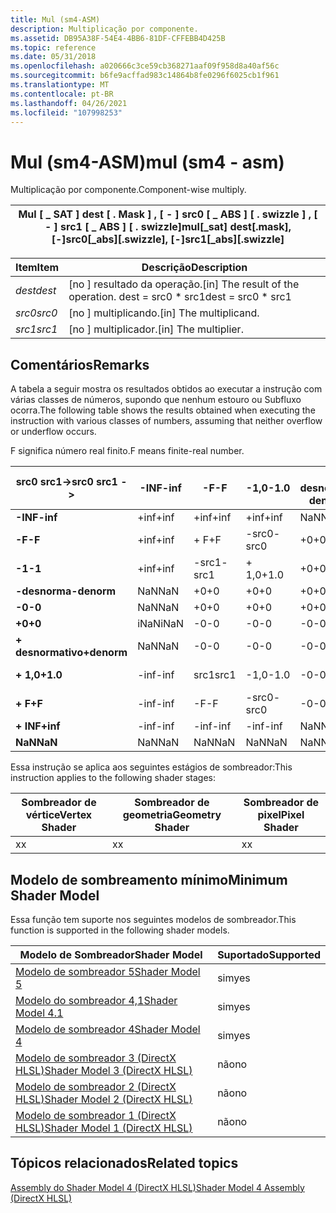 ```yaml
---
title: Mul (sm4-ASM)
description: Multiplicação por componente.
ms.assetid: DB95A38F-54E4-4BB6-81DF-CFFEBB4D425B
ms.topic: reference
ms.date: 05/31/2018
ms.openlocfilehash: a020666c3ce59cb368271aaf09f958d8a40af56c
ms.sourcegitcommit: b6fe9acffad983c14864b8fe0296f6025cb1f961
ms.translationtype: MT
ms.contentlocale: pt-BR
ms.lasthandoff: 04/26/2021
ms.locfileid: "107998253"
---
```

# <a name="mul-sm4---asm"></a><span data-ttu-id="6816d-103">Mul (sm4-ASM)</span><span class="sxs-lookup"><span data-stu-id="6816d-103">mul (sm4 - asm)</span></span>

<span data-ttu-id="6816d-104">Multiplicação por componente.</span><span class="sxs-lookup"><span data-stu-id="6816d-104">Component-wise multiply.</span></span>



| <span data-ttu-id="6816d-105">Mul \[ \_ SAT \] dest \[ . Mask \] , \[ - \] src0 \[ \_ ABS \] \[ . swizzle \] , \[ - \] src1 \[ \_ ABS \] \[ . swizzle\]</span><span class="sxs-lookup"><span data-stu-id="6816d-105">mul\[\_sat\] dest\[.mask\], \[-\]src0\[\_abs\]\[.swizzle\], \[-\]src1\[\_abs\]\[.swizzle\]</span></span> |
|--------------------------------------------------------------------------------------------|



 



| <span data-ttu-id="6816d-106">Item</span><span class="sxs-lookup"><span data-stu-id="6816d-106">Item</span></span>                                                            | <span data-ttu-id="6816d-107">Descrição</span><span class="sxs-lookup"><span data-stu-id="6816d-107">Description</span></span>                                                        |
|-----------------------------------------------------------------|--------------------------------------------------------------------|
| <span data-ttu-id="6816d-108"><span id="dest"></span><span id="DEST"></span>*dest*</span><span class="sxs-lookup"><span data-stu-id="6816d-108"><span id="dest"></span><span id="DEST"></span>*dest*</span></span><br/> | <span data-ttu-id="6816d-109">\[no \] resultado da operação.</span><span class="sxs-lookup"><span data-stu-id="6816d-109">\[in\] The result of the operation.</span></span> <span data-ttu-id="6816d-110">dest = src0 \* src1</span><span class="sxs-lookup"><span data-stu-id="6816d-110">dest = src0 \* src1</span></span><br/> |
| <span data-ttu-id="6816d-111"><span id="src0"></span><span id="SRC0"></span>*src0*</span><span class="sxs-lookup"><span data-stu-id="6816d-111"><span id="src0"></span><span id="SRC0"></span>*src0*</span></span><br/> | <span data-ttu-id="6816d-112">\[no \] multiplicando.</span><span class="sxs-lookup"><span data-stu-id="6816d-112">\[in\] The multiplicand.</span></span><br/>                                |
| <span data-ttu-id="6816d-113"><span id="src1"></span><span id="SRC1"></span>*src1*</span><span class="sxs-lookup"><span data-stu-id="6816d-113"><span id="src1"></span><span id="SRC1"></span>*src1*</span></span><br/> | <span data-ttu-id="6816d-114">\[no \] multiplicador.</span><span class="sxs-lookup"><span data-stu-id="6816d-114">\[in\] The multiplier.</span></span><br/>                                  |



 

## <a name="remarks"></a><span data-ttu-id="6816d-115">Comentários</span><span class="sxs-lookup"><span data-stu-id="6816d-115">Remarks</span></span>

<span data-ttu-id="6816d-116">A tabela a seguir mostra os resultados obtidos ao executar a instrução com várias classes de números, supondo que nenhum estouro ou Subfluxo ocorra.</span><span class="sxs-lookup"><span data-stu-id="6816d-116">The following table shows the results obtained when executing the instruction with various classes of numbers, assuming that neither overflow or underflow occurs.</span></span>

<span data-ttu-id="6816d-117">F significa número real finito.</span><span class="sxs-lookup"><span data-stu-id="6816d-117">F means finite-real number.</span></span>



| <span data-ttu-id="6816d-118">**src0 src1->**</span><span class="sxs-lookup"><span data-stu-id="6816d-118">**src0 src1 ->**</span></span> | <span data-ttu-id="6816d-119">**-INF**</span><span class="sxs-lookup"><span data-stu-id="6816d-119">**-inf**</span></span> | <span data-ttu-id="6816d-120">**-F**</span><span class="sxs-lookup"><span data-stu-id="6816d-120">**-F**</span></span> | <span data-ttu-id="6816d-121">**-1,0**</span><span class="sxs-lookup"><span data-stu-id="6816d-121">**-1.0**</span></span> | <span data-ttu-id="6816d-122">**-desnorma**</span><span class="sxs-lookup"><span data-stu-id="6816d-122">**-denorm**</span></span> | <span data-ttu-id="6816d-123">**-0**</span><span class="sxs-lookup"><span data-stu-id="6816d-123">**-0**</span></span> | <span data-ttu-id="6816d-124">**+0**</span><span class="sxs-lookup"><span data-stu-id="6816d-124">**+0**</span></span> | <span data-ttu-id="6816d-125">**desnormalização**</span><span class="sxs-lookup"><span data-stu-id="6816d-125">**denorm**</span></span> | <span data-ttu-id="6816d-126">**+ 1,0**</span><span class="sxs-lookup"><span data-stu-id="6816d-126">**+1.0**</span></span> | <span data-ttu-id="6816d-127">**+ F**</span><span class="sxs-lookup"><span data-stu-id="6816d-127">**+F**</span></span> | <span data-ttu-id="6816d-128">**+ INF**</span><span class="sxs-lookup"><span data-stu-id="6816d-128">**+inf**</span></span> | <span data-ttu-id="6816d-129">**NaN**</span><span class="sxs-lookup"><span data-stu-id="6816d-129">**NaN**</span></span> |
|---------------------|----------|--------|----------|-------------|--------|--------|------------|----------|--------|----------|---------|
| <span data-ttu-id="6816d-130">**-INF**</span><span class="sxs-lookup"><span data-stu-id="6816d-130">**-inf**</span></span>            | <span data-ttu-id="6816d-131">+inf</span><span class="sxs-lookup"><span data-stu-id="6816d-131">+inf</span></span>     | <span data-ttu-id="6816d-132">+inf</span><span class="sxs-lookup"><span data-stu-id="6816d-132">+inf</span></span>   | <span data-ttu-id="6816d-133">+inf</span><span class="sxs-lookup"><span data-stu-id="6816d-133">+inf</span></span>     | <span data-ttu-id="6816d-134">NaN</span><span class="sxs-lookup"><span data-stu-id="6816d-134">NaN</span></span>         | <span data-ttu-id="6816d-135">NaN</span><span class="sxs-lookup"><span data-stu-id="6816d-135">NaN</span></span>    | <span data-ttu-id="6816d-136">NaN</span><span class="sxs-lookup"><span data-stu-id="6816d-136">NaN</span></span>    | <span data-ttu-id="6816d-137">NaN</span><span class="sxs-lookup"><span data-stu-id="6816d-137">NaN</span></span>        | <span data-ttu-id="6816d-138">-inf</span><span class="sxs-lookup"><span data-stu-id="6816d-138">-inf</span></span>     | <span data-ttu-id="6816d-139">-inf</span><span class="sxs-lookup"><span data-stu-id="6816d-139">-inf</span></span>   | <span data-ttu-id="6816d-140">-inf</span><span class="sxs-lookup"><span data-stu-id="6816d-140">-inf</span></span>     | <span data-ttu-id="6816d-141">NaN</span><span class="sxs-lookup"><span data-stu-id="6816d-141">NaN</span></span>     |
| <span data-ttu-id="6816d-142">**-F**</span><span class="sxs-lookup"><span data-stu-id="6816d-142">**-F**</span></span>              | <span data-ttu-id="6816d-143">+inf</span><span class="sxs-lookup"><span data-stu-id="6816d-143">+inf</span></span>     | <span data-ttu-id="6816d-144">+ F</span><span class="sxs-lookup"><span data-stu-id="6816d-144">+F</span></span>     | <span data-ttu-id="6816d-145">-src0</span><span class="sxs-lookup"><span data-stu-id="6816d-145">-src0</span></span>    | <span data-ttu-id="6816d-146">+0</span><span class="sxs-lookup"><span data-stu-id="6816d-146">+0</span></span>          | <span data-ttu-id="6816d-147">+0</span><span class="sxs-lookup"><span data-stu-id="6816d-147">+0</span></span>     | <span data-ttu-id="6816d-148">-0</span><span class="sxs-lookup"><span data-stu-id="6816d-148">-0</span></span>     | <span data-ttu-id="6816d-149">-0</span><span class="sxs-lookup"><span data-stu-id="6816d-149">-0</span></span>         | <span data-ttu-id="6816d-150">src0</span><span class="sxs-lookup"><span data-stu-id="6816d-150">src0</span></span>     | <span data-ttu-id="6816d-151">-F</span><span class="sxs-lookup"><span data-stu-id="6816d-151">-F</span></span>     | <span data-ttu-id="6816d-152">-inf</span><span class="sxs-lookup"><span data-stu-id="6816d-152">-inf</span></span>     | <span data-ttu-id="6816d-153">NaN</span><span class="sxs-lookup"><span data-stu-id="6816d-153">NaN</span></span>     |
| <span data-ttu-id="6816d-154">**-1**</span><span class="sxs-lookup"><span data-stu-id="6816d-154">**-1**</span></span>              | <span data-ttu-id="6816d-155">+inf</span><span class="sxs-lookup"><span data-stu-id="6816d-155">+inf</span></span>     | <span data-ttu-id="6816d-156">-src1</span><span class="sxs-lookup"><span data-stu-id="6816d-156">-src1</span></span>  | <span data-ttu-id="6816d-157">+ 1,0</span><span class="sxs-lookup"><span data-stu-id="6816d-157">+1.0</span></span>     | <span data-ttu-id="6816d-158">+0</span><span class="sxs-lookup"><span data-stu-id="6816d-158">+0</span></span>          | <span data-ttu-id="6816d-159">+0</span><span class="sxs-lookup"><span data-stu-id="6816d-159">+0</span></span>     | <span data-ttu-id="6816d-160">-0</span><span class="sxs-lookup"><span data-stu-id="6816d-160">-0</span></span>     | <span data-ttu-id="6816d-161">-0</span><span class="sxs-lookup"><span data-stu-id="6816d-161">-0</span></span>         | <span data-ttu-id="6816d-162">-1,0</span><span class="sxs-lookup"><span data-stu-id="6816d-162">-1.0</span></span>     | <span data-ttu-id="6816d-163">-src1</span><span class="sxs-lookup"><span data-stu-id="6816d-163">-src1</span></span>  | <span data-ttu-id="6816d-164">-inf</span><span class="sxs-lookup"><span data-stu-id="6816d-164">-inf</span></span>     | <span data-ttu-id="6816d-165">NaN</span><span class="sxs-lookup"><span data-stu-id="6816d-165">NaN</span></span>     |
| <span data-ttu-id="6816d-166">**-desnorma**</span><span class="sxs-lookup"><span data-stu-id="6816d-166">**-denorm**</span></span>         | <span data-ttu-id="6816d-167">NaN</span><span class="sxs-lookup"><span data-stu-id="6816d-167">NaN</span></span>      | <span data-ttu-id="6816d-168">+0</span><span class="sxs-lookup"><span data-stu-id="6816d-168">+0</span></span>     | <span data-ttu-id="6816d-169">+0</span><span class="sxs-lookup"><span data-stu-id="6816d-169">+0</span></span>       | <span data-ttu-id="6816d-170">+0</span><span class="sxs-lookup"><span data-stu-id="6816d-170">+0</span></span>          | <span data-ttu-id="6816d-171">+0</span><span class="sxs-lookup"><span data-stu-id="6816d-171">+0</span></span>     | <span data-ttu-id="6816d-172">-0</span><span class="sxs-lookup"><span data-stu-id="6816d-172">-0</span></span>     | <span data-ttu-id="6816d-173">-0</span><span class="sxs-lookup"><span data-stu-id="6816d-173">-0</span></span>         | <span data-ttu-id="6816d-174">-0</span><span class="sxs-lookup"><span data-stu-id="6816d-174">-0</span></span>       | <span data-ttu-id="6816d-175">-0</span><span class="sxs-lookup"><span data-stu-id="6816d-175">-0</span></span>     | <span data-ttu-id="6816d-176">NaN</span><span class="sxs-lookup"><span data-stu-id="6816d-176">NaN</span></span>      | <span data-ttu-id="6816d-177">NaN</span><span class="sxs-lookup"><span data-stu-id="6816d-177">NaN</span></span>     |
| <span data-ttu-id="6816d-178">**-0**</span><span class="sxs-lookup"><span data-stu-id="6816d-178">**-0**</span></span>              | <span data-ttu-id="6816d-179">NaN</span><span class="sxs-lookup"><span data-stu-id="6816d-179">NaN</span></span>      | <span data-ttu-id="6816d-180">+0</span><span class="sxs-lookup"><span data-stu-id="6816d-180">+0</span></span>     | <span data-ttu-id="6816d-181">+0</span><span class="sxs-lookup"><span data-stu-id="6816d-181">+0</span></span>       | <span data-ttu-id="6816d-182">+0</span><span class="sxs-lookup"><span data-stu-id="6816d-182">+0</span></span>          | <span data-ttu-id="6816d-183">+0</span><span class="sxs-lookup"><span data-stu-id="6816d-183">+0</span></span>     | <span data-ttu-id="6816d-184">-0</span><span class="sxs-lookup"><span data-stu-id="6816d-184">-0</span></span>     | <span data-ttu-id="6816d-185">-0</span><span class="sxs-lookup"><span data-stu-id="6816d-185">-0</span></span>         | <span data-ttu-id="6816d-186">-0</span><span class="sxs-lookup"><span data-stu-id="6816d-186">-0</span></span>       | <span data-ttu-id="6816d-187">-0</span><span class="sxs-lookup"><span data-stu-id="6816d-187">-0</span></span>     | <span data-ttu-id="6816d-188">NaN</span><span class="sxs-lookup"><span data-stu-id="6816d-188">NaN</span></span>      | <span data-ttu-id="6816d-189">NaN</span><span class="sxs-lookup"><span data-stu-id="6816d-189">NaN</span></span>     |
| <span data-ttu-id="6816d-190">**+0**</span><span class="sxs-lookup"><span data-stu-id="6816d-190">**+0**</span></span>              | <span data-ttu-id="6816d-191">iNaN</span><span class="sxs-lookup"><span data-stu-id="6816d-191">iNaN</span></span>     | <span data-ttu-id="6816d-192">-0</span><span class="sxs-lookup"><span data-stu-id="6816d-192">-0</span></span>     | <span data-ttu-id="6816d-193">-0</span><span class="sxs-lookup"><span data-stu-id="6816d-193">-0</span></span>       | <span data-ttu-id="6816d-194">-0</span><span class="sxs-lookup"><span data-stu-id="6816d-194">-0</span></span>          | <span data-ttu-id="6816d-195">-0</span><span class="sxs-lookup"><span data-stu-id="6816d-195">-0</span></span>     | <span data-ttu-id="6816d-196">+0</span><span class="sxs-lookup"><span data-stu-id="6816d-196">+0</span></span>     | <span data-ttu-id="6816d-197">+0</span><span class="sxs-lookup"><span data-stu-id="6816d-197">+0</span></span>         | <span data-ttu-id="6816d-198">+0</span><span class="sxs-lookup"><span data-stu-id="6816d-198">+0</span></span>       | <span data-ttu-id="6816d-199">+0</span><span class="sxs-lookup"><span data-stu-id="6816d-199">+0</span></span>     | <span data-ttu-id="6816d-200">NaN</span><span class="sxs-lookup"><span data-stu-id="6816d-200">NaN</span></span>      | <span data-ttu-id="6816d-201">NaN</span><span class="sxs-lookup"><span data-stu-id="6816d-201">NaN</span></span>     |
| <span data-ttu-id="6816d-202">**+ desnormativo**</span><span class="sxs-lookup"><span data-stu-id="6816d-202">**+denorm**</span></span>         | <span data-ttu-id="6816d-203">NaN</span><span class="sxs-lookup"><span data-stu-id="6816d-203">NaN</span></span>      | <span data-ttu-id="6816d-204">-0</span><span class="sxs-lookup"><span data-stu-id="6816d-204">-0</span></span>     | <span data-ttu-id="6816d-205">-0</span><span class="sxs-lookup"><span data-stu-id="6816d-205">-0</span></span>       | <span data-ttu-id="6816d-206">-0</span><span class="sxs-lookup"><span data-stu-id="6816d-206">-0</span></span>          | <span data-ttu-id="6816d-207">-0</span><span class="sxs-lookup"><span data-stu-id="6816d-207">-0</span></span>     | <span data-ttu-id="6816d-208">+0</span><span class="sxs-lookup"><span data-stu-id="6816d-208">+0</span></span>     | <span data-ttu-id="6816d-209">+0</span><span class="sxs-lookup"><span data-stu-id="6816d-209">+0</span></span>         | <span data-ttu-id="6816d-210">+0</span><span class="sxs-lookup"><span data-stu-id="6816d-210">+0</span></span>       | <span data-ttu-id="6816d-211">+0</span><span class="sxs-lookup"><span data-stu-id="6816d-211">+0</span></span>     | <span data-ttu-id="6816d-212">NaN</span><span class="sxs-lookup"><span data-stu-id="6816d-212">NaN</span></span>      | <span data-ttu-id="6816d-213">NaN</span><span class="sxs-lookup"><span data-stu-id="6816d-213">NaN</span></span>     |
| <span data-ttu-id="6816d-214">**+ 1,0**</span><span class="sxs-lookup"><span data-stu-id="6816d-214">**+1.0**</span></span>            | <span data-ttu-id="6816d-215">-inf</span><span class="sxs-lookup"><span data-stu-id="6816d-215">-inf</span></span>     | <span data-ttu-id="6816d-216">src1</span><span class="sxs-lookup"><span data-stu-id="6816d-216">src1</span></span>   | <span data-ttu-id="6816d-217">-1,0</span><span class="sxs-lookup"><span data-stu-id="6816d-217">-1.0</span></span>     | <span data-ttu-id="6816d-218">-0</span><span class="sxs-lookup"><span data-stu-id="6816d-218">-0</span></span>          | <span data-ttu-id="6816d-219">-0</span><span class="sxs-lookup"><span data-stu-id="6816d-219">-0</span></span>     | <span data-ttu-id="6816d-220">+0</span><span class="sxs-lookup"><span data-stu-id="6816d-220">+0</span></span>     | <span data-ttu-id="6816d-221">+0</span><span class="sxs-lookup"><span data-stu-id="6816d-221">+0</span></span>         | <span data-ttu-id="6816d-222">+ 1,0</span><span class="sxs-lookup"><span data-stu-id="6816d-222">+1.0</span></span>     | <span data-ttu-id="6816d-223">src1</span><span class="sxs-lookup"><span data-stu-id="6816d-223">src1</span></span>   | <span data-ttu-id="6816d-224">+inf</span><span class="sxs-lookup"><span data-stu-id="6816d-224">+inf</span></span>     | <span data-ttu-id="6816d-225">NaN</span><span class="sxs-lookup"><span data-stu-id="6816d-225">NaN</span></span>     |
| <span data-ttu-id="6816d-226">**+ F**</span><span class="sxs-lookup"><span data-stu-id="6816d-226">**+F**</span></span>              | <span data-ttu-id="6816d-227">-inf</span><span class="sxs-lookup"><span data-stu-id="6816d-227">-inf</span></span>     | <span data-ttu-id="6816d-228">-F</span><span class="sxs-lookup"><span data-stu-id="6816d-228">-F</span></span>     | <span data-ttu-id="6816d-229">-src0</span><span class="sxs-lookup"><span data-stu-id="6816d-229">-src0</span></span>    | <span data-ttu-id="6816d-230">-0</span><span class="sxs-lookup"><span data-stu-id="6816d-230">-0</span></span>          | <span data-ttu-id="6816d-231">-0</span><span class="sxs-lookup"><span data-stu-id="6816d-231">-0</span></span>     | <span data-ttu-id="6816d-232">+0</span><span class="sxs-lookup"><span data-stu-id="6816d-232">+0</span></span>     | <span data-ttu-id="6816d-233">+0</span><span class="sxs-lookup"><span data-stu-id="6816d-233">+0</span></span>         | <span data-ttu-id="6816d-234">src0</span><span class="sxs-lookup"><span data-stu-id="6816d-234">src0</span></span>     | <span data-ttu-id="6816d-235">+ F</span><span class="sxs-lookup"><span data-stu-id="6816d-235">+F</span></span>     | <span data-ttu-id="6816d-236">+inf</span><span class="sxs-lookup"><span data-stu-id="6816d-236">+inf</span></span>     | <span data-ttu-id="6816d-237">NaN</span><span class="sxs-lookup"><span data-stu-id="6816d-237">NaN</span></span>     |
| <span data-ttu-id="6816d-238">**+ INF**</span><span class="sxs-lookup"><span data-stu-id="6816d-238">**+inf**</span></span>            | <span data-ttu-id="6816d-239">-inf</span><span class="sxs-lookup"><span data-stu-id="6816d-239">-inf</span></span>     | <span data-ttu-id="6816d-240">-inf</span><span class="sxs-lookup"><span data-stu-id="6816d-240">-inf</span></span>   | <span data-ttu-id="6816d-241">-inf</span><span class="sxs-lookup"><span data-stu-id="6816d-241">-inf</span></span>     | <span data-ttu-id="6816d-242">NaN</span><span class="sxs-lookup"><span data-stu-id="6816d-242">NaN</span></span>         | <span data-ttu-id="6816d-243">NaN</span><span class="sxs-lookup"><span data-stu-id="6816d-243">NaN</span></span>    | <span data-ttu-id="6816d-244">NaN</span><span class="sxs-lookup"><span data-stu-id="6816d-244">NaN</span></span>    | <span data-ttu-id="6816d-245">NaN</span><span class="sxs-lookup"><span data-stu-id="6816d-245">NaN</span></span>        | <span data-ttu-id="6816d-246">+inf</span><span class="sxs-lookup"><span data-stu-id="6816d-246">+inf</span></span>     | <span data-ttu-id="6816d-247">+inf</span><span class="sxs-lookup"><span data-stu-id="6816d-247">+inf</span></span>   | <span data-ttu-id="6816d-248">+inf</span><span class="sxs-lookup"><span data-stu-id="6816d-248">+inf</span></span>     | <span data-ttu-id="6816d-249">NaN</span><span class="sxs-lookup"><span data-stu-id="6816d-249">NaN</span></span>     |
| <span data-ttu-id="6816d-250">**NaN**</span><span class="sxs-lookup"><span data-stu-id="6816d-250">**NaN**</span></span>             | <span data-ttu-id="6816d-251">NaN</span><span class="sxs-lookup"><span data-stu-id="6816d-251">NaN</span></span>      | <span data-ttu-id="6816d-252">NaN</span><span class="sxs-lookup"><span data-stu-id="6816d-252">NaN</span></span>    | <span data-ttu-id="6816d-253">NaN</span><span class="sxs-lookup"><span data-stu-id="6816d-253">NaN</span></span>      | <span data-ttu-id="6816d-254">NaN</span><span class="sxs-lookup"><span data-stu-id="6816d-254">NaN</span></span>         | <span data-ttu-id="6816d-255">NaN</span><span class="sxs-lookup"><span data-stu-id="6816d-255">NaN</span></span>    | <span data-ttu-id="6816d-256">NaN</span><span class="sxs-lookup"><span data-stu-id="6816d-256">NaN</span></span>    | <span data-ttu-id="6816d-257">NaN</span><span class="sxs-lookup"><span data-stu-id="6816d-257">NaN</span></span>        | <span data-ttu-id="6816d-258">NaN</span><span class="sxs-lookup"><span data-stu-id="6816d-258">NaN</span></span>      | <span data-ttu-id="6816d-259">NaN</span><span class="sxs-lookup"><span data-stu-id="6816d-259">NaN</span></span>    | <span data-ttu-id="6816d-260">NaN</span><span class="sxs-lookup"><span data-stu-id="6816d-260">NaN</span></span>      | <span data-ttu-id="6816d-261">NaN</span><span class="sxs-lookup"><span data-stu-id="6816d-261">NaN</span></span>     |



 

<span data-ttu-id="6816d-262">Essa instrução se aplica aos seguintes estágios de sombreador:</span><span class="sxs-lookup"><span data-stu-id="6816d-262">This instruction applies to the following shader stages:</span></span>



| <span data-ttu-id="6816d-263">Sombreador de vértice</span><span class="sxs-lookup"><span data-stu-id="6816d-263">Vertex Shader</span></span> | <span data-ttu-id="6816d-264">Sombreador de geometria</span><span class="sxs-lookup"><span data-stu-id="6816d-264">Geometry Shader</span></span> | <span data-ttu-id="6816d-265">Sombreador de pixel</span><span class="sxs-lookup"><span data-stu-id="6816d-265">Pixel Shader</span></span> |
|---------------|-----------------|--------------|
| <span data-ttu-id="6816d-266">x</span><span class="sxs-lookup"><span data-stu-id="6816d-266">x</span></span>             | <span data-ttu-id="6816d-267">x</span><span class="sxs-lookup"><span data-stu-id="6816d-267">x</span></span>               | <span data-ttu-id="6816d-268">x</span><span class="sxs-lookup"><span data-stu-id="6816d-268">x</span></span>            |



 

## <a name="minimum-shader-model"></a><span data-ttu-id="6816d-269">Modelo de sombreamento mínimo</span><span class="sxs-lookup"><span data-stu-id="6816d-269">Minimum Shader Model</span></span>

<span data-ttu-id="6816d-270">Essa função tem suporte nos seguintes modelos de sombreador.</span><span class="sxs-lookup"><span data-stu-id="6816d-270">This function is supported in the following shader models.</span></span>



| <span data-ttu-id="6816d-271">Modelo de Sombreador</span><span class="sxs-lookup"><span data-stu-id="6816d-271">Shader Model</span></span>                                              | <span data-ttu-id="6816d-272">Suportado</span><span class="sxs-lookup"><span data-stu-id="6816d-272">Supported</span></span> |
|-----------------------------------------------------------|-----------|
| [<span data-ttu-id="6816d-273">Modelo de sombreador 5</span><span class="sxs-lookup"><span data-stu-id="6816d-273">Shader Model 5</span></span>](d3d11-graphics-reference-sm5.md)        | <span data-ttu-id="6816d-274">sim</span><span class="sxs-lookup"><span data-stu-id="6816d-274">yes</span></span>       |
| [<span data-ttu-id="6816d-275">Modelo do sombreador 4,1</span><span class="sxs-lookup"><span data-stu-id="6816d-275">Shader Model 4.1</span></span>](dx-graphics-hlsl-sm4.md)              | <span data-ttu-id="6816d-276">sim</span><span class="sxs-lookup"><span data-stu-id="6816d-276">yes</span></span>       |
| [<span data-ttu-id="6816d-277">Modelo de sombreador 4</span><span class="sxs-lookup"><span data-stu-id="6816d-277">Shader Model 4</span></span>](dx-graphics-hlsl-sm4.md)                | <span data-ttu-id="6816d-278">sim</span><span class="sxs-lookup"><span data-stu-id="6816d-278">yes</span></span>       |
| [<span data-ttu-id="6816d-279">Modelo de sombreador 3 (DirectX HLSL)</span><span class="sxs-lookup"><span data-stu-id="6816d-279">Shader Model 3 (DirectX HLSL)</span></span>](dx-graphics-hlsl-sm3.md) | <span data-ttu-id="6816d-280">não</span><span class="sxs-lookup"><span data-stu-id="6816d-280">no</span></span>        |
| [<span data-ttu-id="6816d-281">Modelo de sombreador 2 (DirectX HLSL)</span><span class="sxs-lookup"><span data-stu-id="6816d-281">Shader Model 2 (DirectX HLSL)</span></span>](dx-graphics-hlsl-sm2.md) | <span data-ttu-id="6816d-282">não</span><span class="sxs-lookup"><span data-stu-id="6816d-282">no</span></span>        |
| [<span data-ttu-id="6816d-283">Modelo de sombreador 1 (DirectX HLSL)</span><span class="sxs-lookup"><span data-stu-id="6816d-283">Shader Model 1 (DirectX HLSL)</span></span>](dx-graphics-hlsl-sm1.md) | <span data-ttu-id="6816d-284">não</span><span class="sxs-lookup"><span data-stu-id="6816d-284">no</span></span>        |



 

## <a name="related-topics"></a><span data-ttu-id="6816d-285">Tópicos relacionados</span><span class="sxs-lookup"><span data-stu-id="6816d-285">Related topics</span></span>

<dl> <dt>

[<span data-ttu-id="6816d-286">Assembly do Shader Model 4 (DirectX HLSL)</span><span class="sxs-lookup"><span data-stu-id="6816d-286">Shader Model 4 Assembly (DirectX HLSL)</span></span>](dx-graphics-hlsl-sm4-asm.md)
</dt> </dl>

 

 





